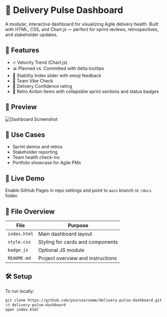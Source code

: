 # 🚀 Delivery Pulse Dashboard

A modular, interactive dashboard for visualizing Agile delivery health. Built with HTML, CSS, and Chart.js — perfect for sprint reviews, retrospectives, and stakeholder updates.

## 🔧 Features

- 🔥 Velocity Trend (Chart.js)
- 📊 Planned vs. Committed with delta tooltips
- 🧘 Stability Index slider with emoji feedback
- 💬 Team Vibe Check
- 🎯 Delivery Confidence rating
- 🔄 Retro Action Items with collapsible sprint sections and status badges

## 📸 Preview

![Dashboard Screenshot](link-to-screenshot-if-available)

## 🧠 Use Cases

- Sprint demos and retros
- Stakeholder reporting
- Team health check-ins
- Portfolio showcase for Agile PMs

## 🚀 Live Demo

Enable GitHub Pages in repo settings and point to `main` branch or `/docs` folder.

## 📂 File Overview

| File         | Purpose                          |
|--------------|----------------------------------|
| `index.html` | Main dashboard layout            |
| `style.css`  | Styling for cards and components |
| `badge.js`   | Optional JS module               |
| `README.md`  | Project overview and instructions|

## 🛠️ Setup

To run locally:
```bash
git clone https://github.com/yourusername/delivery-pulse-dashboard.git
cd delivery-pulse-dashboard
open index.html
